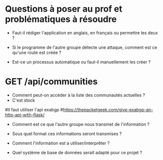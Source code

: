 # Questions à poser au prof et problématiques à résoudre

- Faut-il rédiger l'application en anglais, en français ou permettre les deux ?

- Si le programme de l'autre groupe détecte une attaque, comment est ce qu'une route est créée ?
- Est-ce un processus automatique ou faut-il manuellement les créer ?

# GET /api/communities
- Comment peut-on accéder à la liste des communautés actuelles ?
- C'est stock



#Il faut utiliser l'api exabgp
#https://thepacketgeek.com/give-exabgp-an-http-api-with-flask/
- Comment est ce que l'autre groupe nous transmet de l'information ?
- Sous quel format ces informations seront transmises ?
- Comment l'information est a utiliser/interprêter ?

- Quel système de base de données serait adapté pour ce projet ?


